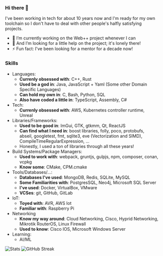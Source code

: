 ### Hi there 👋

I've been working in tech for about 10 years now and I'm ready for my own toolchain so I don't have to deal with other people's halfly satisfying projects.

- 🔭 I’m currently working on the Web++ project whenever I can
- 🤔 And I’m looking for a little help on the project; it's lonely there!
- ⚡ Fun fact: I've been looking for a mentor for a decade now!

### Skills

- Languages:
  - **Currenly obsessed with**: C++, Rust
  - **Used be a god in**: Java, JavaScript + Yaml (Some other Domain Specific Languages)
  - **Can hold my own in**: C, Bash, Python, SQL
  - **Also have coded a little in**: TypeScript, Assembly, C#
- Tech:
  - **Currenly obsessed with**: AWS, Kubernetes controller runtime, Unreal
- Libraries/Frameworks:
  - **Used to be good in**: ImGui, GTK, gtkmm, Qt, ReactJS
  - **Can find what I need in**: boost libraries, folly, poco, protobufs, abseil, googletest, fmt, sqlite3, eve (Vectorization and SIMD), CompileTimeRegularExpression, ...
  - Honestly, I used a ton of libraries through all these years!
- Build Systems/Package Managers:
  - **Used to work with**: webpack, gruntjs, gulpjs, npm, composer, conan, vcpkg
  - **Know some**: CMake, CPM.cmake
- Tools/Databases/...:
  - **Databases I've used**: MongoDB, Redis, SQLite, MySQL 
  - **Some Familiarities with**:  PostgresSQL, Neo4j, Microsoft SQL Server 
  - **I've used**: Docker, VirtualBox, VMware
  - **VCSes**: git, GitHub, GitLab
- IoT:
  - **Toyed with**: AVR, AWS Iot
  - **Familiar with**: Raspberry Pi
- Networking
  - **Know my way around**: Cloud Networking, Cisco, Hyprid Networking, Mikrotik RouterOS, Linux Firewall
  - **Used to know**: Cisco IOS, Microsoft Windows Server
- Learning:
  - AI/ML

![Stats](https://github-readme-stats.vercel.app/api?username=megatorun0&show_icons=true&theme=gotham)
![GitHub Streak](https://streak-stats.demolab.com?user=megatorun0&theme=merko&border_radius=10&date_format=M%20j%5B%2C%20Y%5D)
